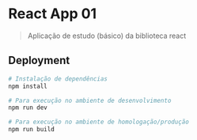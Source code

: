 # React App 01

> Aplicação de estudo (básico) da biblioteca react

## Deployment

```bash
# Instalação de dependências
npm install

# Para execução no ambiente de desenvolvimento
npm run dev

# Para execução no ambiente de homologação/produção
npm run build
```
